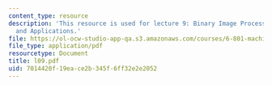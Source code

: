 ```yaml
---
content_type: resource
description: 'This resource is used for lecture 9: Binary Image Processing, Methods
  and Applications.'
file: https://ol-ocw-studio-app-qa.s3.amazonaws.com/courses/6-801-machine-vision-fall-2004/7014420f19eace2b345f6ff32e2e2052_l09.pdf
file_type: application/pdf
resourcetype: Document
title: l09.pdf
uid: 7014420f-19ea-ce2b-345f-6ff32e2e2052
---
```

